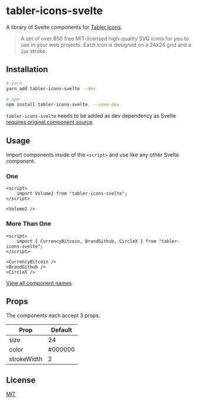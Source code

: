 # tabler-icons-svelte

A library of Svelte components for [Tabler Icons](https://github.com/tabler/tabler-icons).

> A set of over 850 free MIT-licensed high-quality SVG icons for you to use in your web projects. Each icon is designed on a 24x24 grid and a `2px` stroke.

## Installation

```sh
# yarn
yarn add tabler-icons-svelte --dev

# npm
npm install tabler-icons-svelte  --save-dev
```

`tabler-icons-svelte` needs to be added as dev dependency as Svelte [requires original component source](https://github.com/sveltejs/sapper-template#using-external-components)

## Usage

Import components inside of the `<script>` and use like any other Svelte component.

### One

```svelte
<script>
    import Volume2 from "tabler-icons-svelte";
</script>

<Volume2 />
```

### More Than One

```svelte
<script>
    import { CurrencyBitcoin, BrandGithub, CircleX } from "tabler-icons-svelte";
</script>

<CurrencyBitcoin />
<BrandGithub />
<CircleX />
```

[View all component names](ICON_INDEX.md)

## Props

The components each accept 3 props:

| Prop        | Default |
| ----------- | ------- |
| size        | 24      |
| color       | #000000 |
| strokeWidth | 2       |

## License

[MIT](LICENSE)
